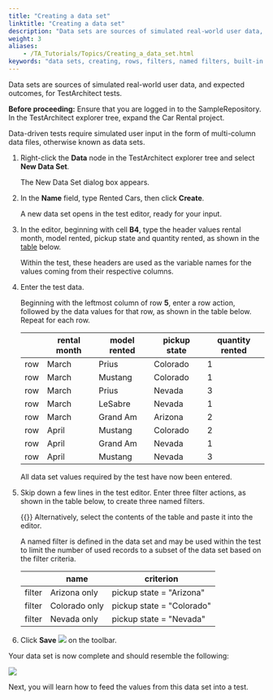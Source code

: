 ```yaml
--- 
title: "Creating a data set"
linktitle: "Creating a data set"
description: "Data sets are sources of simulated real-world user data, and expected outcomes, for TestArchitect tests."
weight: 3
aliases: 
    - /TA_Tutorials/Topics/Creating_a_data_set.html
keywords: "data sets, creating, rows, filters, named filters, built-in actions, filter, row"
---
```


Data sets are sources of simulated real-world user data, and expected outcomes, for TestArchitect tests.

**Before proceeding:** Ensure that you are logged in to the SampleRepository. In the TestArchitect explorer tree, expand the Car Rental project.

Data-driven tests require simulated user input in the form of multi-column data files, otherwise known as data sets.

1.  Right-click the **Data** node in the TestArchitect explorer tree and select **New Data Set**.

    The New Data Set dialog box appears.

2.  In the **Name** field, type Rented Cars, then click **Create**.

    A new data set opens in the test editor, ready for your input.

3.  In the editor, beginning with cell **B4**, type the header values rental month, model rented, pickup state and quantity rented, as shown in the [table](/testarchitect-tutorial/part-2-becoming-a-testarchitect-power-user/lesson-7-creating-data-driven-tests/creating-a-data-set#tut7_data_set01) below.

    Within the test, these headers are used as the variable names for the values coming from their respective columns.

4.  Enter the test data.

    Beginning with the leftmost column of row **5**, enter a row action, followed by the data values for that row, as shown in the table below. Repeat for each row.

    | |rental month|model rented|pickup state|quantity rented|
    |--|------------|------------|------------|---------------|
    |row|March|Prius|Colorado|1|
    |row|March|Mustang|Colorado|1|
    |row|March|Prius|Nevada|3|
    |row|March|LeSabre|Nevada|1|
    |row|March|Grand Am|Arizona|2|
    |row|April|Mustang|Colorado|2|
    |row|April|Grand Am|Nevada|1|
    |row|April|Mustang|Nevada|3|

    All data set values required by the test have now been entered.

5.  Skip down a few lines in the test editor. Enter three filter actions, as shown in the table below, to create three named filters.

    {{<note>}} Alternatively, select the contents of the table and paste it into the editor.

    A named filter is defined in the data set and may be used within the test to limit the number of used records to a subset of the data set based on the filter criteria.

    | |name|criterion|
    |--|----|---------|
    |filter|Arizona only|pickup state = "Arizona"|
    |filter|Colorado only|pickup state = "Colorado"|
    |filter|Nevada only|pickup state = "Nevada"|

6.  Click **Save** ![](/images/TA_Tutorials/Images/btn.TAC_toolbar.SaveFile.png) on the toolbar.


Your data set is now complete and should resemble the following:

![](/images/TA_Tutorials/Images/tut.Data_Sets.Rented_Cars_DS.png)

Next, you will learn how to feed the values from this data set into a test.



